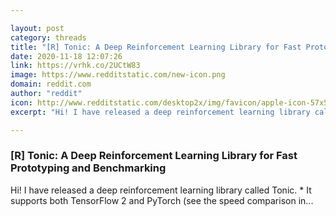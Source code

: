 ```yaml
---

layout: post
category: threads
title: "[R] Tonic: A Deep Reinforcement Learning Library for Fast Prototyping and Benchmarking"
date: 2020-11-18 12:07:26
link: https://vrhk.co/2UCtW83
image: https://www.redditstatic.com/new-icon.png
domain: reddit.com
author: "reddit"
icon: http://www.redditstatic.com/desktop2x/img/favicon/apple-icon-57x57.png
excerpt: "Hi! I have released a deep reinforcement learning library called Tonic. * It supports both TensorFlow 2 and PyTorch (see the speed comparison in..."

---
```


### [R] Tonic: A Deep Reinforcement Learning Library for Fast Prototyping and Benchmarking

Hi! I have released a deep reinforcement learning library called Tonic. * It supports both TensorFlow 2 and PyTorch (see the speed comparison in...